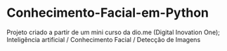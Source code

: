 # Conhecimento-Facial-em-Python
Projeto criado a partir de um mini curso da dio.me (Digital Inovation One); Inteligência artificial / Conhecimento Facial / Detecção de Imagens
